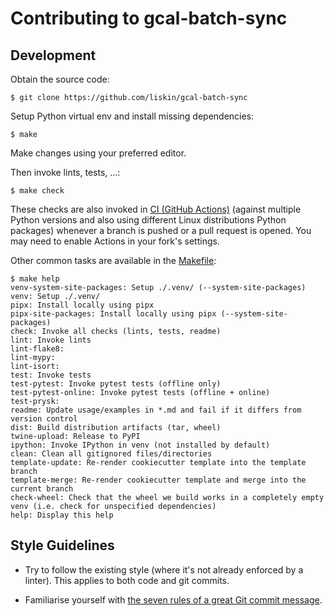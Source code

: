 # Contributing to gcal-batch-sync

## Development

Obtain the source code:

    $ git clone https://github.com/liskin/gcal-batch-sync

Setup Python virtual env and install missing dependencies:

    $ make

Make changes using your preferred editor.

Then invoke lints, tests, …:

    $ make check

These checks are also invoked in [CI (GitHub Actions)][ci] (against multiple
Python versions and also using different Linux distributions Python packages)
whenever a branch is pushed or a pull request is opened. You may need to
enable Actions in your fork's settings.

Other common tasks are available in the [Makefile](Makefile):

<!-- include tests/readme/make-help.md -->
<!--
    $ cd "$TESTDIR"/../..

    $ function make {
    >   command make --no-print-directory COLUMNS=120 "$@" 2>/dev/null
    > }
-->

    $ make help
    venv-system-site-packages: Setup ./.venv/ (--system-site-packages)
    venv: Setup ./.venv/
    pipx: Install locally using pipx
    pipx-site-packages: Install locally using pipx (--system-site-packages)
    check: Invoke all checks (lints, tests, readme)
    lint: Invoke lints
    lint-flake8:
    lint-mypy:
    lint-isort:
    test: Invoke tests
    test-pytest: Invoke pytest tests (offline only)
    test-pytest-online: Invoke pytest tests (offline + online)
    test-prysk:
    readme: Update usage/examples in *.md and fail if it differs from version control
    dist: Build distribution artifacts (tar, wheel)
    twine-upload: Release to PyPI
    ipython: Invoke IPython in venv (not installed by default)
    clean: Clean all gitignored files/directories
    template-update: Re-render cookiecutter template into the template branch
    template-merge: Re-render cookiecutter template and merge into the current branch
    check-wheel: Check that the wheel we build works in a completely empty venv (i.e. check for unspecified dependencies)
    help: Display this help
<!-- end include tests/readme/make-help.md -->

[ci]: https://github.com/liskin/gcal-batch-sync/actions

## Style Guidelines

* Try to follow the existing style (where it's not already enforced by a
  linter). This applies to both code and git commits.

* Familiarise yourself with [the seven rules of a great Git commit
  message](https://cbea.ms/git-commit/#seven-rules).
